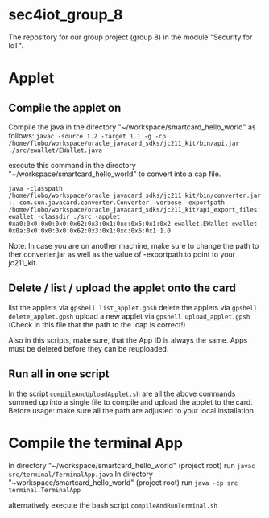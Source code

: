 # sec4iot_group_8
The repository for our group project (group 8) in the module "Security for IoT". 


# Applet
## Compile the applet on
Compile the java in the directory "~/workspace/smartcard_hello_world"
as follows:
`javac -source 1.2 -target 1.1 -g -cp /home/flobo/workspace/oracle_javacard_sdks/jc211_kit/bin/api.jar ./src/ewallet/EWallet.java`

execute this command in the directory "~/workspace/smartcard_hello_world"
to convert into a cap file.

`java -classpath /home/flobo/workspace/oracle_javacard_sdks/jc211_kit/bin/converter.jar:. com.sun.javacard.converter.Converter -verbose -exportpath /home/flobo/workspace/oracle_javacard_sdks/jc211_kit/api_export_files:ewallet -classdir ./src -applet 0xa0:0x0:0x0:0x0:0x62:0x3:0x1:0xc:0x6:0x1:0x2 ewallet.EWallet ewallet 0x0a:0x0:0x0:0x0:0x62:0x3:0x1:0xc:0x6:0x1 1.0`

Note: In case you are on another machine, make sure to change the path to ther converter.jar as well as the value of -exportpath to point to your jc211_kit.

## Delete / list / upload the applet onto the card
list the applets via `gpshell list_applet.gpsh`
delete the applets via `gpshell delete_applet.gpsh`
upload a new applet via `gpshell upload_applet.gpsh` (Check in this file that the path to the .cap is correct!)

Also in this scripts, make sure, that the App ID is always the same. Apps must be deleted before they can be reuploaded.

## Run all in one script
In the script `compileAndUploadApplet.sh` are all the above commands summed up into a single file to compile and upload the applet to the card. Before usage: make sure all the path are adjusted to your local installation.

# Compile the terminal App
In directory "~/workspace/smartcard_hello_world" (project root) run `javac src/terminal/TerminalApp.java`
In directory "~workspace/smartcard_hello_world" (project root) run `java -cp src terminal.TerminalApp`

alternatively execute the bash script `compileAndRunTerminal.sh`